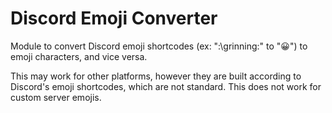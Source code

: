 # Discord Emoji Converter
Module to convert Discord emoji shortcodes (ex: ":\grinning:" to "😀") to emoji characters, and vice versa.

This may work for other platforms, however they are built according to Discord's emoji shortcodes, which are not standard. This does not work for custom server emojis.
